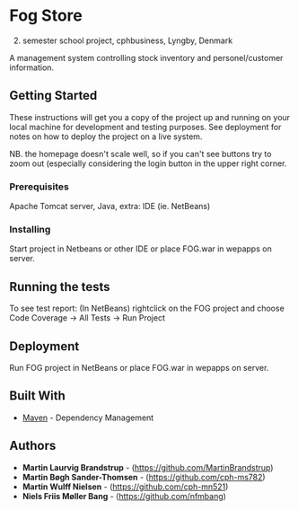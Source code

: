 # Fog Store

2. semester school project, cphbusiness, Lyngby, Denmark

A management system controlling stock inventory and personel/customer information.


## Getting Started

These instructions will get you a copy of the project up and running on your local machine for development and testing purposes. See deployment for notes on how to deploy the project on a live system.

NB. the homepage doesn't scale well, so if you can't see buttons try to zoom out (especially considering the login button in the upper right corner.


### Prerequisites

Apache Tomcat server, Java, extra: IDE (ie. NetBeans)


### Installing

Start project in Netbeans or other IDE or place FOG.war in wepapps on server.


## Running the tests

To see test report: (In NetBeans) rightclick on the FOG project and choose Code Coverage -> All Tests -> Run Project


## Deployment

Run FOG project in NetBeans or place FOG.war in wepapps on server.


## Built With

* [Maven](https://maven.apache.org/) - Dependency Management


## Authors

* **Martin Laurvig Brandstrup** - (https://github.com/MartinBrandstrup)
* **Martin Bøgh Sander-Thomsen** - (https://github.com/cph-ms782)
* **Martin Wulff Nielsen** - (https://github.com/cph-mn521)
* **Niels Friis Møller Bang** - (https://github.com/nfmbang)


